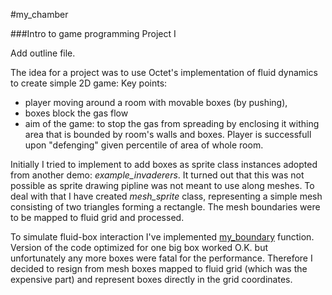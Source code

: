 #my_chamber

###Intro to game programming Project I

Add outline file. 

The idea for a project was to use Octet's implementation of fluid dynamics to create simple 2D game:
Key points:
  * player moving around a room with movable boxes (by pushing), 
  * boxes block the gas flow
  * aim of the game: to stop the gas from spreading by enclosing it withing area that is bounded by room's walls and boxes. Player is successfull upon "defenging" given percentile of area of whole room. 

Initially I tried to implement to add boxes as sprite class instances adopted from another demo: *example_invaderers*. It turned out that this was not possible as sprite drawing pipline was not meant to use along meshes. To deal with that I have created *mesh_sprite* class, representing a simple mesh consisting of two triangles forming a rectangle. The mesh boundaries were to be mapped to fluid grid and processed.

To simulate fluid-box interaction I've implemented [my_boundary](https://gist.github.com/witold-gawlowski/3b2db97697c5b3f577355a791d678593) function. Version of the code optimized for one big box worked O.K. but unfortunately any more boxes were fatal for the performance.
Therefore I decided to resign from mesh boxes mapped to fluid grid (which was the expensive part) and represent boxes directly in the grid coordinates.


